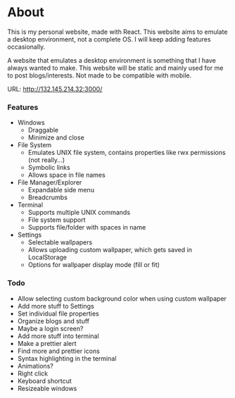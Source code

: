 # About
This is my personal website, made with React. This website aims to emulate a desktop environment, not a complete OS. I will keep adding features occasionally.

A website that emulates a desktop environment is something that I have always wanted to make. This website will be static and mainly used for me to post blogs/interests. Not made to be compatible with mobile.

URL: http://132.145.214.32:3000/

### Features
- Windows
  - Draggable
  - Minimize and close
- File System
  - Emulates UNIX file system, contains properties like rwx permissions (not really...)
  - Symbolic links
  - Allows space in file names
- File Manager/Explorer
  - Expandable side menu
  - Breadcrumbs
- Terminal
  - Supports multiple UNIX commands
  - File system support
  - Supports file/folder with spaces in name
- Settings
  - Selectable wallpapers
  - Allows uploading custom wallpaper, which gets saved in LocalStorage
  - Options for wallpaper display mode (fill or fit)

### Todo
- Allow selecting custom background color when using custom wallpaper
- Add more stuff to Settings
- Set individual file properties
- Organize blogs and stuff
- Maybe a login screen?
- Add more stuff into terminal
- Make a prettier alert
- Find more and prettier icons
- Syntax highlighting in the terminal
- Animations?
- Right click
- Keyboard shortcut
- Resizeable windows